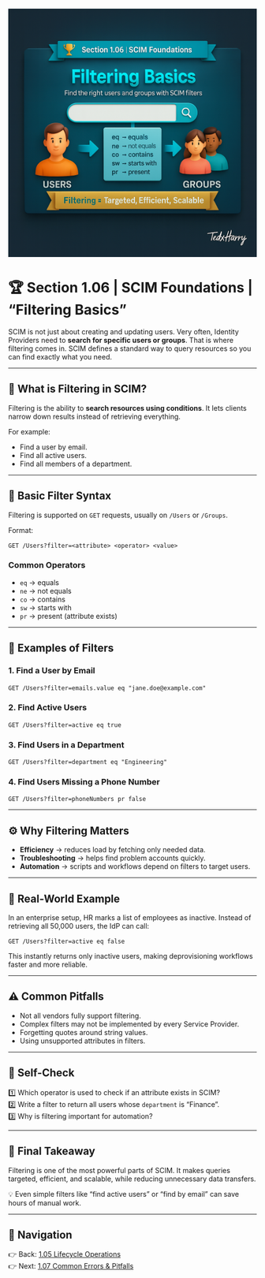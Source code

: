 ![Cover](./covers/1.06-filtering-and-querying.png) 
# 🏆 Section 1.06 | SCIM Foundations | “Filtering Basics”

SCIM is not just about creating and updating users. Very often, Identity Providers need to **search for specific users or groups**. That is where filtering comes in. SCIM defines a standard way to query resources so you can find exactly what you need.  

---

## 📖 What is Filtering in SCIM?  
Filtering is the ability to **search resources using conditions**. It lets clients narrow down results instead of retrieving everything.  

For example:  
- Find a user by email.  
- Find all active users.  
- Find all members of a department.  

---

## 🔑 Basic Filter Syntax  
Filtering is supported on `GET` requests, usually on `/Users` or `/Groups`.  

Format:  
```
GET /Users?filter=<attribute> <operator> <value>
```  

### Common Operators  
- `eq` → equals  
- `ne` → not equals  
- `co` → contains  
- `sw` → starts with  
- `pr` → present (attribute exists)  

---

## 🧩 Examples of Filters  

### 1. Find a User by Email  
```http
GET /Users?filter=emails.value eq "jane.doe@example.com"
```  

### 2. Find Active Users  
```http
GET /Users?filter=active eq true
```  

### 3. Find Users in a Department  
```http
GET /Users?filter=department eq "Engineering"
```  

### 4. Find Users Missing a Phone Number  
```http
GET /Users?filter=phoneNumbers pr false
```  

---

## ⚙️ Why Filtering Matters  
- **Efficiency** → reduces load by fetching only needed data.  
- **Troubleshooting** → helps find problem accounts quickly.  
- **Automation** → scripts and workflows depend on filters to target users.  

---

## 🏢 Real-World Example  
In an enterprise setup, HR marks a list of employees as inactive. Instead of retrieving all 50,000 users, the IdP can call:  

```http
GET /Users?filter=active eq false
```  

This instantly returns only inactive users, making deprovisioning workflows faster and more reliable.  

---

## ⚠️ Common Pitfalls  
- Not all vendors fully support filtering.  
- Complex filters may not be implemented by every Service Provider.  
- Forgetting quotes around string values.  
- Using unsupported attributes in filters.  

---

## 📝 Self-Check  
1️⃣ Which operator is used to check if an attribute exists in SCIM?  
2️⃣ Write a filter to return all users whose `department` is “Finance”.  
3️⃣ Why is filtering important for automation?  

---

## 🎯 Final Takeaway  
Filtering is one of the most powerful parts of SCIM. It makes queries targeted, efficient, and scalable, while reducing unnecessary data transfers.  

💡 Even simple filters like “find active users” or “find by email” can save hours of manual work.  

---

## 🔗 Navigation  
👉 Back: [1.05 Lifecycle Operations](1.05-lifecycle-operations.md)  
👉 Next: [1.07 Common Errors & Pitfalls](1.07-common-errors-and-pitfalls.md)  
